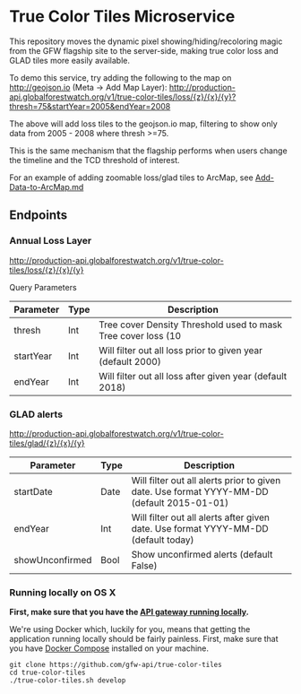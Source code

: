 # True Color Tiles Microservice

This repository moves the dynamic pixel showing/hiding/recoloring magic from the GFW flagship site to the server-side, making true color loss and GLAD tiles more easily available.

To demo this service, try adding the following to the map on http://geojson.io (Meta -> Add Map Layer):
http://production-api.globalforestwatch.org/v1/true-color-tiles/loss/{z}/{x}/{y}?thresh=75&startYear=2005&endYear=2008

The above will add loss tiles to the geojson.io map, filtering to show only data from 2005 - 2008 where thresh >=75.

This is the same mechanism that the flagship performs when users change the timeline and the TCD threshold of interest.

For an example of adding zoomable loss/glad tiles to ArcMap, see [Add-Data-to-ArcMap.md](Add-Data-to-ArcMap.md)

## Endpoints

### Annual Loss Layer
http://production-api.globalforestwatch.org/v1/true-color-tiles/loss/{z}/{x}/{y}

Query Parameters

| Parameter | Type | Description | 
|-----------|------|-------------|
|thresh| Int | Tree cover Density Threshold used to mask Tree cover loss (10|15|20|25\30|50|75) default 30 |
|startYear | Int | Will filter out all loss prior to given year (default 2000) |
|endYear | Int | Will filter out all loss after given year (default 2018) |


### GLAD alerts
http://production-api.globalforestwatch.org/v1/true-color-tiles/glad/{z}/{x}/{y}

| Parameter | Type | Description | 
|-----------|------|-------------|
|startDate | Date | Will filter out all alerts prior to given date. Use format YYYY-MM-DD (default 2015-01-01) |
|endYear | Int | Will filter out all alerts after given date. Use format YYYY-MM-DD (default today) |
|showUnconfirmed | Bool | Show unconfirmed alerts (default False) |

### Running locally on OS X

**First, make sure that you have the [API gateway running
locally](https://github.com/control-tower/control-tower).**

We're using Docker which, luckily for you, means that getting the
application running locally should be fairly painless. First, make sure
that you have [Docker Compose](https://docs.docker.com/compose/install/)
installed on your machine.

```
git clone https://github.com/gfw-api/true-color-tiles
cd true-color-tiles
./true-color-tiles.sh develop
```
